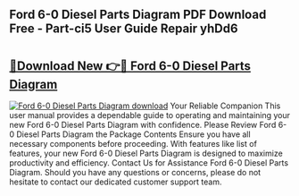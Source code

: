 ## Ford 6-0 Diesel Parts Diagram PDF Download Free - Part-ci5 User Guide Repair yhDd6

# <h2><a href="http://dfkpv8.blite.top/?on=Ford+6-0+Diesel+Parts+Diagram">🔗Download New 👉🔴 Ford 6-0 Diesel Parts Diagram</a></h2>

[![Ford 6-0 Diesel Parts Diagram download](https://i.imgur.com/lujVjoI.png)](http://dfkpv8.blite.top/?on=Ford+6-0+Diesel+Parts+Diagram)
Your Reliable Companion This user manual provides a dependable guide to operating and maintaining your new Ford 6-0 Diesel Parts Diagram with confidence. Please Review Ford 6-0 Diesel Parts Diagram the Package Contents Ensure you have all necessary components before proceeding. With features like list of features, your new Ford 6-0 Diesel Parts Diagram is designed to maximize productivity and efficiency. Contact Us for Assistance Ford 6-0 Diesel Parts Diagram. Should you have any questions or concerns, please do not hesitate to contact our dedicated customer support team.
